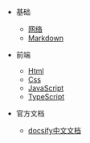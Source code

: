 * 基础

  * [网络](network/)
  * [Markdown](markdown/)

* 前端

  * [Html]()
  * [Css]()
  * [JavaScript]()
  * [TypeScript]()

* 官方文档

  * [docsify中文文档](https://docsify.js.org/#/zh-cn/)
